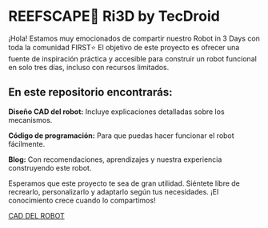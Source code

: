 # REEFSCAPE🪸 Ri3D by TecDroid

¡Hola! Estamos muy emocionados de compartir nuestro Robot in 3 Days con toda la comunidad FIRST⭐
El objetivo de este proyecto es ofrecer una fuente de inspiración práctica y accesible para construir un robot funcional en solo tres días, incluso con recursos limitados.

## En este repositorio encontrarás:
**Diseño CAD del robot:** Incluye explicaciones detalladas sobre los mecanismos.

**Código de programación:** Para que puedas hacer funcionar el robot fácilmente.

**Blog:** Con recomendaciones, aprendizajes y nuestra experiencia construyendo este robot.

Esperamos que este proyecto te sea de gran utilidad. Siéntete libre de recrearlo, personalizarlo y adaptarlo según tus necesidades. ¡El conocimiento crece cuando lo compartimos!


[CAD DEL ROBOT](https://cad.onshape.com/documents/f17ed2e6606545e6906ff3b0/w/5119153ed0601c904e56762c/e/f7a19d185a052825dd0fbd4d?renderMode=0&uiState=677d4ee78ab28a6562df61a6)


